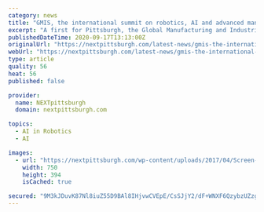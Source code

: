 ```yaml
---
category: news
title: "GMIS, the international summit on robotics, AI and advanced manufacturing is coming to Pittsburgh"
excerpt: "A first for Pittsburgh, the Global Manufacturing and Industrialization Summit will highlight robotics, AI and advanced manufacturing."
publishedDateTime: 2020-09-17T13:13:00Z
originalUrl: "https://nextpittsburgh.com/latest-news/gmis-the-international-summit-on-robotics-ai-and-advanced-manufacturing-is-coming-to-pittsburgh/"
webUrl: "https://nextpittsburgh.com/latest-news/gmis-the-international-summit-on-robotics-ai-and-advanced-manufacturing-is-coming-to-pittsburgh/"
type: article
quality: 56
heat: 56
published: false

provider:
  name: NEXTpittsburgh
  domain: nextpittsburgh.com

topics:
  - AI in Robotics
  - AI

images:
  - url: "https://nextpittsburgh.com/wp-content/uploads/2017/04/Screen-Shot-2017-04-06-at-3.13.18-PM-e1570545879203.png"
    width: 750
    height: 394
    isCached: true

secured: "9M3kJDuvK87Nl8iuZ55D9BAl8IHjvwCVEpE/CsSJjY2/dF+WNXF6QzybzUZzgjMKIwDvgz6Fg5zitWjB3TQ3i2qiGMqzxH9gDKdcKoe0v6ylYMFzO9GMP0cIY9YMDpxIRebCENZ96xgmeELlljIDQZ02Vb3PpHaNjMKYP5k30fNaKLgjNN6mCKWnOIzoseWz5lxplWUr2oX+IuCoywqvhugQ/0RaA05I60HDYsa8x1+GG/piyvtxRSRN8bzcNZzdvFCdfEhMkpDys0jM6UuGcQcq8vHM1t6N3Nbsx6hSgQjiFXSer4ZivfDMZPRwoc7p9xJNil+HLhKqKqFhb1H5Co4R738Mq326o0220NZ8dxg=;lCp0cgaFPigj7L8GGqhuMw=="
---
```


